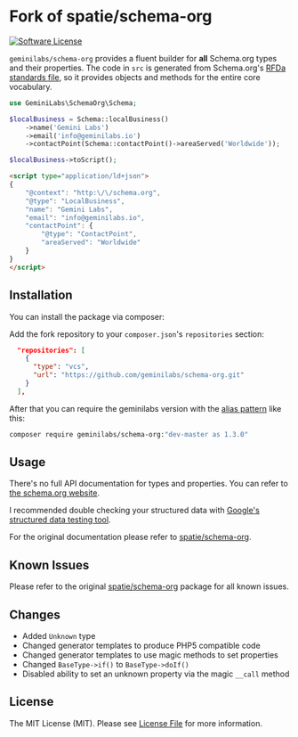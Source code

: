 # Fork of spatie/schema-org

[![Software License](https://img.shields.io/badge/license-MIT-brightgreen.svg?style=flat-square)](LICENSE.md)

`geminilabs/schema-org` provides a fluent builder for **all** Schema.org types and their properties. The code in `src` is generated from Schema.org's [RFDa standards file](https://github.com/schemaorg/schemaorg/blob/sdo-callisto/data/schema.rdfa), so it provides objects and methods for the entire core vocabulary.

```php
use GeminiLabs\SchemaOrg\Schema;

$localBusiness = Schema::localBusiness()
    ->name('Gemini Labs')
    ->email('info@geminilabs.io')
    ->contactPoint(Schema::contactPoint()->areaServed('Worldwide'));

$localBusiness->toScript();
```

```html
<script type="application/ld+json">
{
    "@context": "http:\/\/schema.org",
    "@type": "LocalBusiness",
    "name": "Gemini Labs",
    "email": "info@geminilabs.io",
    "contactPoint": {
        "@type": "ContactPoint",
        "areaServed": "Worldwide"
    }
}
</script>
```

## Installation

You can install the package via composer:

Add the fork repository to your `composer.json`'s `repositories` section:
```json
  "repositories": [
    {
      "type": "vcs",
      "url": "https://github.com/geminilabs/schema-org.git"
    }
  ],
```

After that you can require the geminilabs version with the [alias pattern](https://getcomposer.org/doc/articles/aliases.md) like this:
```bash
composer require geminilabs/schema-org:"dev-master as 1.3.0"
```

## Usage

There's no full API documentation for types and properties. You can refer to [the schema.org website](http://schema.org).

I recommended double checking your structured data with [Google's structured data testing tool](https://search.google.com/structured-data/testing-tool).

For the original documentation please refer to [spatie/schema-org](https://github.com/spatie/schema-org).

## Known Issues

Please refer to the original [spatie/schema-org](https://github.com/spatie/schema-org) package for all known issues.

## Changes

* Added `Unknown` type
* Changed generator templates to produce PHP5 compatible code
* Changed generator templates to use magic methods to set properties
* Changed `BaseType->if()` to `BaseType->doIf()`
* Disabled ability to set an unknown property via the magic `__call` method

## License

The MIT License (MIT). Please see [License File](LICENSE.md) for more information.
